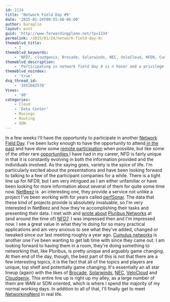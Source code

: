 ```yaml
---
id: 1134
title: 'Network Field Day #9'
date: '2015-01-24T09:55:48-06:00'
author: buraglio
layout: post
guid: 'http://www.forwardingplane.net/?p=1134'
permalink: /2015/01/24/network-field-day-9/
themeblvd_title:
    - I
themeblvd_keywords:
    - 'NFD7, cloudgenix, Brocade, Solarwinds, NEC, VeloCloud, NFD9, Cumulus Networks, Pluribus Networks, NetBeez, Perfsonar, Nick buraglio, Networking, Security, SDN, OpenFlow, Cloud, WAN, ISP, Security'
themeblvd_description:
    - 'Participating in network field day 9 is n honor and a privilege. The line up of vendors is great. cloudgenix, Brocade, Solarwinds, NEC, VeloCloud, Cumulus Networks, Pluribus Networks, NetBeez'
themeblvd_noindex:
    - 'true'
dsq_thread_id:
    - '3451662578'
Views:
    - '80'
categories:
    - Cloud
    - 'Data Center'
    - Musings
    - Routing
    - SDN
---
```


In a few weeks I'll have the opportunity to participate in another <a href="http://techfieldday.com/event/nfd9/" target="_blank" rel="noopener noreferrer">Network Field Day</a>. I've been lucky enough to have the opportunity to attend<a title="Network Field Day 7" href="http://www.forwardingplane.net/2014/02/network-field-day-7/" target="_blank" rel="noopener noreferrer"> in the past</a> and have done some <a title="Network Field Day 5 – Participate Remotely" href="http://www.forwardingplane.net/2013/03/network-field-day-5/" target="_blank" rel="noopener noreferrer">remote participation</a> when possible, but like some of the other rare <a title="SCinet, a privileged few" href="http://www.forwardingplane.net/2012/11/scinet-a-privileged-few/" target="_blank" rel="noopener noreferrer">opportunities </a>I have had in my career, NFD is fairly unique in that it is constantly evolving in both the information provided and the individuals involved. As the saying goes, variety is the spice of life.
I'm particularly excited about the presentations and have been looking forward to talking to a few of the participant companies for a while. There is a tight line up for NFD9, but I am very intrigued as I am either unfamiliar or have been looking for more information about several of them for quite some time now.
<a href="http://netbeez.net/" target="_blank" rel="noopener noreferrer">NetBeez</a> is  an interesting one, they provide a service not unlike a project I've been working with for years called <a href="https://www.perfsonar.net/" target="_blank" rel="noopener noreferrer">perfSonar</a>. The data that these kind of projects provide is absolutely invaluable, so I'm very interested in NetBeez and how they're accomplishing their tasks and presenting their data.
I met with and <a href="http://www.forwardingplane.net/2014/04/blending-the-network-pluribus-serverswitch/" target="_blank" rel="noopener noreferrer">wrote about</a> <a href="http://www.pluribusnetworks.com/" target="_blank" rel="noopener noreferrer">Pluribus Networks</a> at (and around the time of) <a href="http://techfieldday.com/event/nfd7/" target="_blank" rel="noopener noreferrer">NFD7</a>. I was impressed then and I'm impressed now. I see a great value in what they're doing for so many practical applications and am very anxious to see what they've added, changed or tweaked since our last meeting roughly a year ago.
<a href="http://cumulusnetworks.com/" target="_blank" rel="noopener noreferrer">Cumulus networks</a> is another one I've been wanting to get lab time with since they came out. I am looking forward to having them in a room, they're doing something to networking that, like Pluribus, is pretty unique and arguably game changing.
At then end of the day, though, the best part of this is not that there are a few interesting topics, it is the fact that all of the topics and players are unique, top shelf and potentially game changing. It's essentially an all star lineup (again) with the likes of <a href="http://www.brocade.com" target="_blank" rel="noopener noreferrer">Brocade</a>, <a href="http://www.solarwinds.com/" target="_blank" rel="noopener noreferrer">Solarwinds</a>, <a href="http://www.nec.com" target="_blank" rel="noopener noreferrer">NEC</a>, <a href="http://www.velocloud.com/" target="_blank" rel="noopener noreferrer">VeloCloud</a> and <a href="http://www.cloudgenix.com/" target="_blank" rel="noopener noreferrer">Cloudgenix</a>.
This entire line up is right up my alley, as a large number of them are WAN or SDN oriented, which is where I spend the majority of my normal working days.
In addition to all of that, I'll finally get to meet <a href="http://twitter.com/networkingnerd" target="_blank" rel="noopener noreferrer">NetworkingNerd</a> in real life.
&nbsp;
&nbsp;